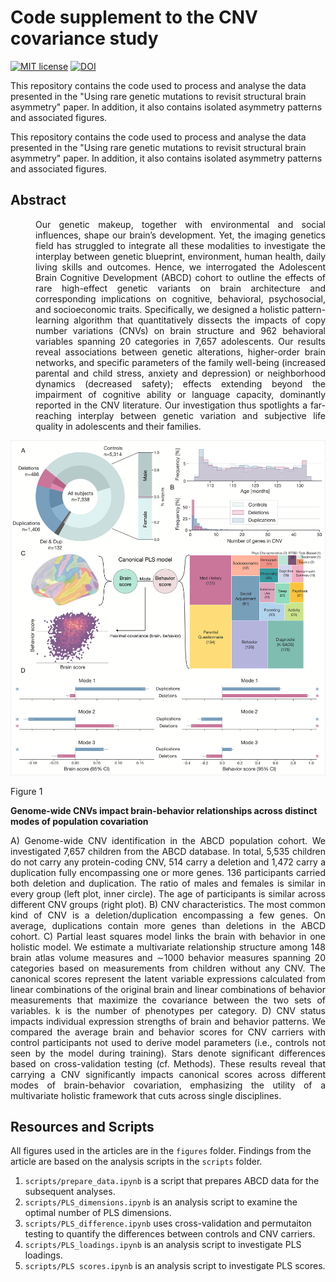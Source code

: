# Code supplement to the CNV covariance study

[![MIT license](https://img.shields.io/badge/License-MIT-blue.svg)](https://lbesson.mit-license.org/)
[![DOI](https://img.shields.io/badge/DOI-10.1101%2F862615-informational
)]([https://doi.org/10.1101/2024.05.21.24307729](https://doi.org/10.1101/2024.05.21.24307729))

This repository contains the code used to process and analyse the data presented in the "Using rare genetic mutations to revisit structural brain asymmetry" paper. In addition, it also contains isolated asymmetry patterns and associated figures.

This repository contains the code used to process and analyse the data presented in the "Using rare genetic mutations to revisit structural brain asymmetry" paper. In addition, it also contains isolated asymmetry patterns and associated figures.

## Abstract
<div style="margin-left: 40px;" align="justify">
Our genetic makeup, together with environmental and social influences, shape our brain’s development. Yet, the imaging genetics field has struggled to integrate all these modalities to investigate the interplay between genetic blueprint, environment, human health, daily living skills and outcomes. Hence, we interrogated the Adolescent Brain Cognitive Development (ABCD) cohort to outline the effects of rare high-effect genetic variants on brain architecture and corresponding implications on cognitive, behavioral, psychosocial, and socioeconomic traits. Specifically, we designed a holistic pattern-learning algorithm that quantitatively dissects the impacts of copy number variations (CNVs) on brain structure and 962 behavioral variables spanning 20 categories in 7,657 adolescents. Our results reveal associations between genetic alterations, higher-order brain networks, and specific parameters of the family well-being (increased parental and child stress, anxiety and depression) or neighborhood dynamics (decreased safety); effects extending beyond the impairment of cognitive ability or language capacity, dominantly reported in the CNV literature. Our investigation thus spotlights a far-reaching interplay between genetic variation and subjective life quality in adolescents and their families.
</div>


<c>![Figure 1](https://github.com/jakubkopal/CNV-covariance/blob/main/figures/fig1.png)</c>


Figure 1

**Genome-wide CNVs impact brain-behavior relationships across distinct modes of population covariation**

<div align="justify">
A) Genome-wide CNV identification in the ABCD population cohort. We investigated 7,657 children from the ABCD database. In total, 5,535 children do not carry any protein-coding CNV, 514 carry a deletion and 1,472 carry a duplication fully encompassing one or more genes. 136 participants carried both deletion and duplication. The ratio of males and females is similar in every group (left plot, inner circle). The age of participants is similar across different CNV groups (right plot). B) CNV characteristics. The most common kind of CNV is a deletion/duplication encompassing a few genes. On average, duplications contain more genes than deletions in the ABCD cohort. C) Partial least squares model links the brain with behavior in one holistic model. We estimate a multivariate relationship structure among 148 brain atlas volume measures and ∼1000 behavior measures spanning 20 categories based on measurements from children without any CNV. The canonical scores represent the latent variable expressions calculated from linear combinations of the original brain and linear combinations of behavior measurements that maximize the covariance between the two sets of variables. k is the number of phenotypes per category. D) CNV status impacts individual expression strengths of brain and behavior patterns. We compared the average brain and behavior scores for CNV carriers with control participants not used to derive model parameters (i.e., controls not seen by the model during training). Stars denote significant differences based on cross-validation testing (cf. Methods). These results reveal that carrying a CNV significantly impacts canonical scores across different modes of brain-behavior covariation, emphasizing the utility of a multivariate holistic framework that cuts across single disciplines.
</div>


## Resources and Scripts
All figures used in the articles are in the `figures` folder. Findings from the article are based on the analysis scripts in the `scripts` folder.

1.   `scripts/prepare_data.ipynb` is a script that prepares ABCD data for the subsequent analyses.
2.   `scripts/PLS_dimensions.ipynb` is an analysis script to examine the optimal number of PLS dimensions.
3.   `scripts/PLS_difference.ipynb` uses cross-validation and permutaiton testing to quantify the differences between controls and CNV carriers.
4.   `scripts/PLS_loadings.ipynb` is an analysis script to investigate PLS loadings.
5.   `scripts/PLS scores.ipynb` is an analysis script to investigate PLS scores.
